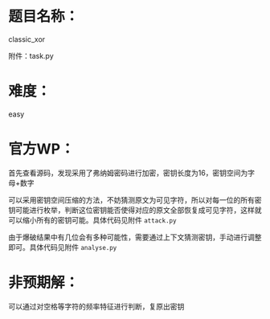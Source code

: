 # 题目名称：

classic_xor

附件：task.py

# 难度：

easy

# 官方WP：

首先查看源码，发现采用了弗纳姆密码进行加密，密钥长度为16，密钥空间为字母+数字

可以采用密钥空间压缩的方法，不妨猜测原文为可见字符，所以对每一位的所有密钥可能进行枚举，判断这位密钥能否使得对应的原文全部恢复成可见字符，这样就可以缩小所有的密钥可能。具体代码见附件 `attack.py`

由于爆破结果中有几位会有多种可能性，需要通过上下文猜测密钥，手动进行调整即可。具体代码见附件 `analyse.py`

# 非预期解：

可以通过对空格等字符的频率特征进行判断，复原出密钥

